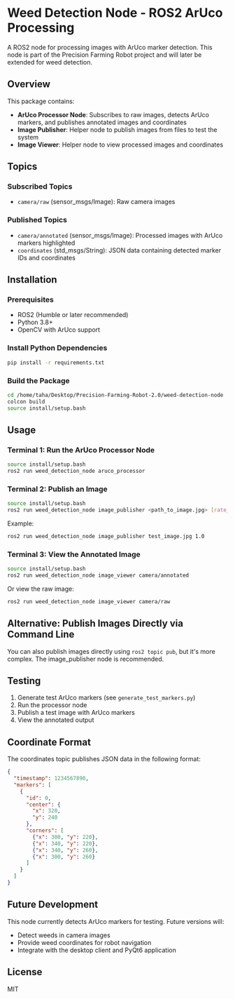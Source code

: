 # Weed Detection Node - ROS2 ArUco Processing

A ROS2 node for processing images with ArUco marker detection. This node is part of the Precision Farming Robot project and will later be extended for weed detection.

## Overview

This package contains:
- **ArUco Processor Node**: Subscribes to raw images, detects ArUco markers, and publishes annotated images and coordinates
- **Image Publisher**: Helper node to publish images from files to test the system
- **Image Viewer**: Helper node to view processed images and coordinates

## Topics

### Subscribed Topics
- `camera/raw` (sensor_msgs/Image): Raw camera images

### Published Topics
- `camera/annotated` (sensor_msgs/Image): Processed images with ArUco markers highlighted
- `coordinates` (std_msgs/String): JSON data containing detected marker IDs and coordinates

## Installation

### Prerequisites
- ROS2 (Humble or later recommended)
- Python 3.8+
- OpenCV with ArUco support

### Install Python Dependencies
```bash
pip install -r requirements.txt
```

### Build the Package
```bash
cd /home/taha/Desktop/Precision-Farming-Robot-2.0/weed-detection-node
colcon build
source install/setup.bash
```

## Usage

### Terminal 1: Run the ArUco Processor Node
```bash
source install/setup.bash
ros2 run weed_detection_node aruco_processor
```

### Terminal 2: Publish an Image
```bash
source install/setup.bash
ros2 run weed_detection_node image_publisher <path_to_image.jpg> [rate_hz]
```

Example:
```bash
ros2 run weed_detection_node image_publisher test_image.jpg 1.0
```

### Terminal 3: View the Annotated Image
```bash
source install/setup.bash
ros2 run weed_detection_node image_viewer camera/annotated
```

Or view the raw image:
```bash
ros2 run weed_detection_node image_viewer camera/raw
```

## Alternative: Publish Images Directly via Command Line

You can also publish images directly using `ros2 topic pub`, but it's more complex. The image_publisher node is recommended.

## Testing

1. Generate test ArUco markers (see `generate_test_markers.py`)
2. Run the processor node
3. Publish a test image with ArUco markers
4. View the annotated output

## Coordinate Format

The coordinates topic publishes JSON data in the following format:
```json
{
  "timestamp": 1234567890,
  "markers": [
    {
      "id": 0,
      "center": {
        "x": 320,
        "y": 240
      },
      "corners": [
        {"x": 300, "y": 220},
        {"x": 340, "y": 220},
        {"x": 340, "y": 260},
        {"x": 300, "y": 260}
      ]
    }
  ]
}
```

## Future Development

This node currently detects ArUco markers for testing. Future versions will:
- Detect weeds in camera images
- Provide weed coordinates for robot navigation
- Integrate with the desktop client and PyQt6 application

## License

MIT

